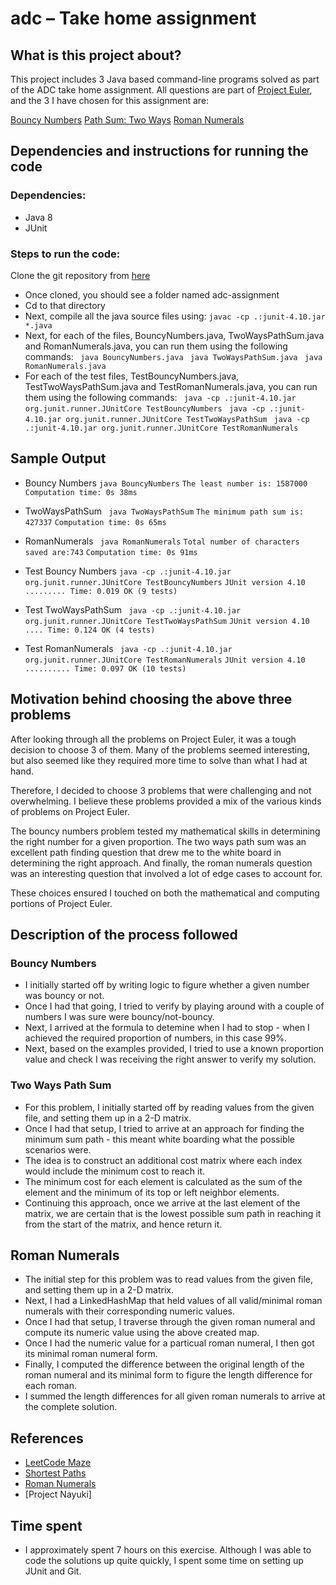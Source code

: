# adc – Take home assignment

## What is this project about?
This project includes 3 Java based command-line programs solved as part of the ADC take home assignment. All questions are part of [Project Euler](https://projecteuler.net), and the 3 I have chosen for this assignment are:


[Bouncy Numbers](https://projecteuler.net/problem=112)
[Path Sum: Two Ways](https://projecteuler.net/problem=81) 
[Roman Numerals](https://projecteuler.net/problem=89)


## Dependencies and instructions for running the code

### Dependencies:
- Java 8
- JUnit 

### Steps to run the code:

Clone the git repository from [here](https://github.com/abhinavgurram/adc-assignment.git)
- Once cloned, you should see a folder named adc-assignment
- Cd to that directory
- Next, compile all the java source files using:
``` javac -cp .:junit-4.10.jar *.java ```
- Next, for each of the files, BouncyNumbers.java, TwoWaysPathSum.java and RomanNumerals.java, you can run them using the following commands:
``` java BouncyNumbers.java```
``` java TwoWaysPathSum.java```
``` java RomanNumerals.java```
- For each of the test files, TestBouncyNumbers.java, TestTwoWaysPathSum.java and TestRomanNumerals.java, you can run them using the following commands:
``` java -cp .:junit-4.10.jar org.junit.runner.JUnitCore TestBouncyNumbers```
``` java -cp .:junit-4.10.jar org.junit.runner.JUnitCore TestTwoWaysPathSum```
``` java -cp .:junit-4.10.jar org.junit.runner.JUnitCore TestRomanNumerals```


## Sample Output

- Bouncy Numbers
```java BouncyNumbers```
```The least number is: 1587000``` 
```Computation time: 0s 38ms ```

- TwoWaysPathSum
``` java TwoWaysPathSum``` 
```The minimum path sum is: 427337``` 
```Computation time: 0s 65ms ```

- RomanNumerals
``` java RomanNumerals``` 
```Total number of characters saved are:743```
```Computation time: 0s 91ms ```

- Test Bouncy Numbers
```java -cp .:junit-4.10.jar org.junit.runner.JUnitCore TestBouncyNumbers```
```JUnit version 4.10 ......... Time: 0.019 OK (9 tests)```

- Test TwoWaysPathSum
``` java -cp .:junit-4.10.jar org.junit.runner.JUnitCore TestTwoWaysPathSum```
```JUnit version 4.10 .... Time: 0.124 OK (4 tests)```

- Test RomanNumerals
``` java -cp .:junit-4.10.jar org.junit.runner.JUnitCore TestRomanNumerals```
```JUnit version 4.10 .......... Time: 0.097 OK (10 tests)```


## Motivation behind choosing the above three problems
After looking through all the problems on Project Euler, it was a tough decision to choose 3 of them. Many of the problems seemed interesting, but also seemed like they required more time to solve than what I had at hand. 


Therefore, I decided to choose 3 problems that were challenging and not overwhelming. I believe these problems provided a mix of the various kinds of problems on Project Euler. 

The bouncy numbers problem tested my mathematical skills in determining the right number for a given proportion. 
The two ways path sum was an excellent path finding question that drew me to the white board in determining the right approach. 
And finally, the roman numerals question was an interesting question that involved a lot of edge cases to account for.  

These choices ensured I touched on both the mathematical and computing portions of Project Euler.

## Description of the process followed
### Bouncy Numbers
- I initially started off by writing logic to figure whether a given number was bouncy or not. 
- Once I had that going, I tried to verify by playing around with a couple of numbers I was sure were bouncy/not-bouncy.
- Next, I arrived at the formula to detemine when I had to stop - when I achieved the required proportion of numbers, in this case 99%.
- Next, based on the examples provided, I tried to use a known proportion value and check I was receiving the right answer to verify my solution. 

### Two Ways Path Sum
- For this problem, I initially started off by reading values from the given file, and setting them up in a 2-D matrix.
- Once I had that setup, I tried to arrive at an approach for finding the minimum sum path - this meant white boarding what the possible scenarios were. 
- The idea is to construct an additional cost matrix where each index would include the minimum cost to reach it. 
- The minimum cost for each element is calculated as the sum of the element and the minimum of its top or left neighbor elements. 
- Continuing this approach, once we arrive at the last element of the matrix, we are certain that is the lowest possible sum path in reaching it from the start of the matrix, and hence return it.   

## Roman Numerals
- The initial step for this problem was to read values from the given file, and setting them up in a 2-D matrix.
- Next, I had a LinkedHashMap that held values of all valid/minimal roman numerals with their corresponding numeric values.
- Once I had that setup, I traverse through the given roman numeral and compute its numeric value using the above created map. 
- Once I had the numeric value for a particual roman numeral, I then got its minimal roman numeral form.
- Finally, I computed the difference between the original length of the roman numeral and its minimal form to figure the length difference for each roman. 
- I summed the length differences for all given roman numerals to arrive at the complete solution.


## References 
- [LeetCode Maze](https://leetcode.com/articles/the-maze/)
- [Shortest Paths](https://www.cs.princeton.edu/~rs/AlgsDS07/15ShortestPaths.pdf)
- [Roman Numerals](https://en.wikipedia.org/wiki/Roman_numerals)
- [Project Nayuki]

## Time spent
- I approximately spent 7 hours on this exercise. Although I was able to code the solutions up quite quickly, I spent some time on setting up JUnit and Git. 


